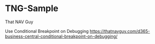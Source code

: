 # TNG-Sample
That NAV Guy

Use Conditional Breakpoint on Debugging
https://thatnavguy.com/d365-business-central-conditional-breakpoint-on-debugging/